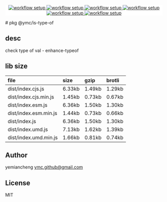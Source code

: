 <p align="center" style="background:white;">
<!-- github workflow stat:s -->
<!-- one line and center  -->
  <a href="https://github.com/YMC-GitHub">
    <img alt="workflow setup" src="https://img.shields.io/static/v1?label=pkg&message=done&color=ff69b4&style=flat-square" />
  </a>
  <a href="https://github.com/YMC-GitHub">
    <img alt="workflow setup" src="https://img.shields.io/static/v1?label=cod&message=done&color=ff69b4&style=flat-square" />
  </a>
    <a href="https://github.com/YMC-GitHub">
    <img alt="workflow setup" src="https://img.shields.io/static/v1?label=dep&message=done&color=ff69b4&style=flat-square" />
  </a>
  <a href="https://github.com/YMC-GitHub">
    <img alt="workflow setup" src="https://img.shields.io/static/v1?label=lin&message=done&color=ff69b4&style=flat-square" />
  </a>
    <a href="https://github.com/YMC-GitHub">
    <img alt="workflow setup" src="https://img.shields.io/static/v1?label=tes&message=fail&color=ff69b4&style=flat-square" />
  </a>
      <a href="https://github.com/YMC-GitHub">
    <img alt="workflow setup" src="https://img.shields.io/static/v1?label=pro&message=done&color=ff69b4&style=flat-square" />
  </a>


  <!-- https://img.shields.io/badge/<LABEL>-<MESSAGE>-<COLOR> -->
  <!-- https://img.shields.io/static/v1?label=<LABEL>&message=<MESSAGE>&color=<COLOR> -->
<!-- github workflow stat:e -->
</p>
# pkg @ymc/is-type-of

## desc
check type of val - enhance-typeof

## lib size  
file | size | gzip | brotli
:---- | :---- | :---- | :----
dist/index.cjs.js | 6.33kb | 1.49kb | 1.29kb
dist/index.cjs.min.js | 1.45kb | 0.73kb | 0.67kb
dist/index.esm.js | 6.36kb | 1.50kb | 1.30kb
dist/index.esm.min.js | 1.44kb | 0.73kb | 0.66kb
dist/index.js | 6.36kb | 1.50kb | 1.30kb
dist/index.umd.js | 7.13kb | 1.62kb | 1.39kb
dist/index.umd.min.js | 1.66kb | 0.81kb | 0.74kb

## Author
yemiancheng <ymc.github@gmail.com>

## License
MIT